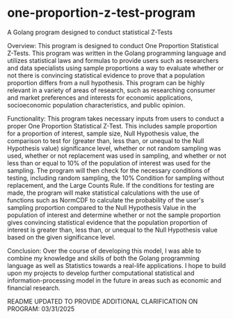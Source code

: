 # one-proportion-z-test-program
A Golang program designed to conduct statistical Z-Tests

Overview: This program is designed to conduct One Proportion Statistical Z-Tests. This program was written in the
Golang programming language and utilizes statistical laws and formulas to provide users such as researchers
and data specialists using sample proportions a way to evaluate whether or not there is convincing statistical evidence to prove that 
a population proportion differs from a null hypothesis. This program can be highly relevant in a variety of areas of research,
such as researching consumer and market preferences and interests for economic applications, socioeconomic population
characteristics, and public opinion.

Functionality: This program takes necessary inputs from users to conduct a proper One Proportion Statistical Z-Test. This includes
sample proportion for a proportion of interest, sample size, Null Hypothesis value, the comparison to test for (greater than, less than, 
or unequal to the Null Hypothesis value) significance level, whether or not random sampling was used, whether or
not replacement was used in sampling, and whether or not less than or equal to 10% of the population of interest was used for
the sampling. The program will then check for the necessary conditions of testing, including random sampling, the 10% Condition
for sampling without replacement, and the Large Counts Rule. If the conditions for testing are made, the program will make statistical
calculations with the use of functions such as NormCDF to calculate the probability of the user's sampling proportion compared to the
Null Hypothesis Value in the population of interest and determine whether or not the sample proportion gives convincing statistical evidence
that the population proportion of interest is greater than, less than, or unequal to the Null Hypothesis value based on the given
significance level.

Conclusion: Over the course of developing this model, I was able to combine my knowledge and skills of both the Golang programming language as well as Statistics towards a real-life applications. I hope to build upon my projects to develop further computational statistical and information-processing model in the future in areas such as economic and financial research.

README UPDATED TO PROVIDE ADDITIONAL CLARIFICATION ON PROGRAM: 03/31/2025
